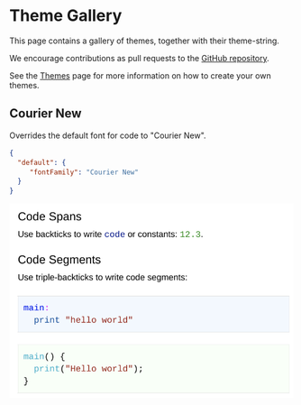 # Theme Gallery

This page contains a gallery of themes, together with their theme-string.

We encourage contributions as pull requests to the [GitHub repository](
  https://github.com/code-syntax-addon/code-syntax).

See the [Themes](themes.html) page for more information on how to create your own themes.

## Courier New

Overrides the default font for code to "Courier New".

```json
{
  "default": {
     "fontFamily": "Courier New"
  }
}
```

![Courier New](theme-screens/font-courier-new.png)

